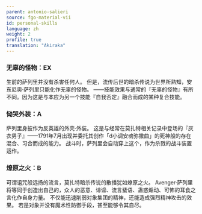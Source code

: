```yaml
---
parent: antonio-salieri
source: fgo-material-vii
id: personal-skills
language: zh
weight: 2
profile: true
translation: "Akiraka"
---
```


### 无辜的怪物：EX

生前的萨列里并没有杀害任何人。
但是，流传后世的暗杀传说为世界所熟知，安东尼奥·萨列里只能化作无辜的怪物。
——技能效果与通常的『无辜的怪物』有所不同。因为这是与本应为另一个技能『自我否定』融合而成的某种复合技能。

### 恸哭外装：A

萨列里身披作为反英雄的外壳·外装。
这是与经常在莫扎特相关记录中登场的『灰衣男子』——1791年7月出现并委托其创作「d小调安魂弥撒曲」的死神般的存在混合、习合而成的能力。
战斗时，萨列里会自动穿上这个，作为杀戮的战斗装置运作。

### 燎原之火：B

可谓诅咒般远扬的流言，莫扎特暗杀传说的散播犹如燎原之火。
Avenger·萨列里将等同于创造出自己的，众人的恶意、诽谤、流言蜚语、蛊惑煽动、可怖的耳食之言化作自身力量。
不仅能迅速削弱对象集团的精神，还能造成强烈精神攻击的效果。
若是对象并没有魔术性防御手段，甚至能够令其自尽。
